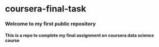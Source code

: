 # coursera-final-task
### Welcome to my first public repository
#### This is a repo to complete my final assignment on coursera data science course
